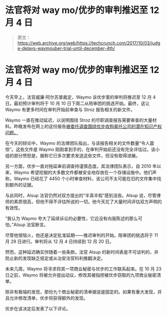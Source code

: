 # 法官将对 way mo/优步的审判推迟至 12 月 4 日 

> 原文：<https://web.archive.org/web/https://techcrunch.com/2017/10/03/judge-delays-waymouber-trial-until-december-4th/>

# 法官将对 way mo/优步的审判推迟至 12 月 4 日

今天早上，法官威廉·阿尔苏普裁定，Waymo 诉优步案的审判将推迟至 12 月 4 日。最初预计审判将于 10 月 10 日下周二从陪审团的挑选开始。最终，这让 Waymo 有更多时间在审判开始前审查与 Stroz 报告相关的新文件。

Waymo 一直在推动延迟，以说明围绕 Stroz 的尽职调查报告需要审查的大量材料。昨晚发布在网上的这份报告[被委托调查围绕优步收购奥托公司的潜在知识产权问题。](https://web.archive.org/web/20221209125948/https://beta.techcrunch.com/2017/10/02/the-due-diligence-report-commissioned-by-uber-before-acquiring-otto-is-now-public/)

在今天的辩论中，Waymo 的法律团队指出，与该报告相关的文件数量“令人震惊”。这些文件是 Waymo 刚刚拿到手的，在审判开始前还没有完全评估过。该小组的部分愤怒是，据称它已多次要求发送这些文件，但没有取得进展。

另一方面，优步一直对拖延审前调查持谨慎态度。其法律团队表示，自 2010 年以来，Waymo 希望挖掘的大多数文件都被安全地存放在一个存储设施中。他们声称，Waymo 已经花了 4450 个小时审查材料，该公司不太可能在旧的文件集中找到额外的证据。

与此同时，Alsup 法官仍然对双方提出的“半真半假”感到沮丧。Alsup 说，尽管律师的素质很高，但他不得不评估所说的一切。他今天花了大量时间评估双方声明的有效性。

“我认为 Waymo 夸大了延续诉讼的必要性，它远没有向我陈述的那么可怕，”Alsup 法官断言。

尽管他很恼火，他还是决定批准延期——推迟审判的开始。陪审团的挑选将于 11 月 29 日进行。审判将从 12 月 4 日持续到 12 月 20 日。

然而，这种延迟确实伴随着一些条款。法官 Alsup 的新时间表是不可谈判的，并防止新的发现缺乏规定或从治安法官科利推翻决定。

未来几周，Waymo 将寻求将其一项商业秘密与优步的工作联系起来。在 10 月 23 日之前，Waymo 将被允许提出动议，修改其被指控被优步窃取的九项商业秘密清单。

除非有极端的发现，那份九个商业秘密的清单据说是固定的。如果有重大发现，并且允许修改清单，优步将获得额外的发现。

优步在该决定后发表了以下评论。